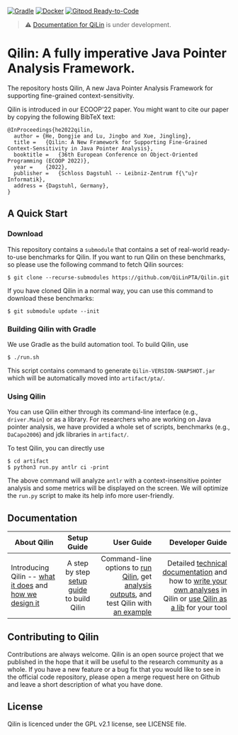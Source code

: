 [![Gradle](https://github.com/QiLinPTA/QiLin/actions/workflows/gradle.yml/badge.svg?event=push)](https://github.com/QiLinPTA/QiLin/actions/workflows/gradle.yml)
[![Docker](https://github.com/QiLinPTA/QiLin/actions/workflows/docker-image.yml/badge.svg?event=push)](https://github.com/QiLinPTA/QiLin/actions/workflows/docker-image.yml)
[![Gitpod Ready-to-Code](https://img.shields.io/badge/Gitpod-Ready--to--Code-blue?logo=gitpod)](https://gitpod.io/#https://github.com/QiLinPTA/QiLin) 

> :warning: [Documentation for QiLin](https://qilinpta.github.io/) is under development.

# Qilin: A fully imperative Java Pointer Analysis Framework.
The repository hosts Qilin, A new Java Pointer Analysis Framework for supporting fine-grained context-sensitivity.

Qilin is introduced in our ECOOP'22 paper. You might want to cite our paper by copying the following BibTeX text:
```
@InProceedings{he2022qilin,
  author = {He, Dongjie and Lu, Jingbo and Xue, Jingling},
  title =	{Qilin: A New Framework for Supporting Fine-Grained Context-Sensitivity in Java Pointer Analysis},
  booktitle =	{36th European Conference on Object-Oriented Programming (ECOOP 2022)},
  year =	{2022},
  publisher =	{Schloss Dagstuhl -- Leibniz-Zentrum f{\"u}r Informatik},
  address =	{Dagstuhl, Germany},
}
```
## A Quick Start
### Download
This repository contains a `submodule` that contains a set of real-world ready-to-use benchmarks for Qilin. 
If you want to run Qilin on these benchmarks, so please use the following command to fetch Qilin sources:
```
$ git clone --recurse-submodules https://github.com/QiLinPTA/Qilin.git
```

If you have cloned Qilin in a normal way, you can use this command to download these benchmarks:
```
$ git submodule update --init
```
### Building Qilin with Gradle
We use Gradle as the build automation tool. To build Qilin, use
```
$ ./run.sh
```
This script contains command to generate `Qilin-VERSION-SNAPSHOT.jar` which will be automatically moved into `artifact/pta/`.

### Using Qilin
You can use Qilin either through its command-line interface (e.g., `driver.Main`) or as a library.
For researchers who are working on Java pointer analysis, we have provided a whole set of scripts, benchmarks (e.g., `DaCapo2006`) and jdk libraries in `artifact/`.

To test Qilin, you can directly use
```
$ cd artifact
$ python3 run.py antlr ci -print
```
The above command will analyze `antlr` with a context-insensitive pointer analysis and some metrics will be displayed on the screen. 
We will optimize the `run.py` script to make its help info more user-friendly.

## Documentation

| About Qilin                                                                                                                                                                                                        |                                                         Setup  Guide                                                         |                                                                                                                                                                                                                                                                                                                                 User Guide |                                                                                                                                                                                                                                                                                                                                               Developer Guide |
|--------------------------------------------------------------------------------------------------------------------------------------------------------------------------------------------------------------------|:----------------------------------------------------------------------------------------------------------------------------:|-------------------------------------------------------------------------------------------------------------------------------------------------------------------------------------------------------------------------------------------------------------------------------------------------------------------------------------------:|--------------------------------------------------------------------------------------------------------------------------------------------------------------------------------------------------------------------------------------------------------------------------------------------------------------------------------------------------------------:|
| Introducing Qilin -- [what it does](https://github.com/QiLinPTA/qilinpta.github.io/wiki/About#what-is-qilin) and [how we design it](https://github.com/QiLinPTA/qilinpta.github.io/wiki/Qilin-Design#qilin-design) | A step by step [setup guide](https://github.com/QiLinPTA/qilinpta.github.io/wiki/Setup-Guide#getting-started) to build Qilin | Command-line options to [run Qilin](https://github.com/svf-tools/SVF/wiki/User-Guide#quick-start), get [analysis outputs](https://github.com/QiLinPTA/qilinpta.github.io/wiki/User-Guide#analysis-outputs), and test Qilin with [an example](https://github.com/QiLinPTA/qilinpta.github.io/wiki/Analyze-a-Simple-Java-Program#an-example) | Detailed [technical documentation](https://github.com/QiLinPTA/qilinpta.github.io/wiki/Technical-documentation) and how to [write your own analyses](https://github.com/QiLinPTA/qilinpta.github.io/wiki/Write-your-own-analysis-in-Qilin) in Qilin or [use Qilin as a lib](https://github.com/QiLinPTA/qilinpta.github.io/wiki/Qilin-as-a-lib) for your tool |


## Contributing to Qilin
Contributions are always welcome. Qilin is an open source project that we published in the hope that it will be useful to the research community as a whole. 
If you have a new feature or a bug fix that you would like to see in the official code repository, please open a merge request here on Github and leave a short description of what you have done.

## License
Qilin is licenced under the GPL v2.1 license, see LICENSE file.

